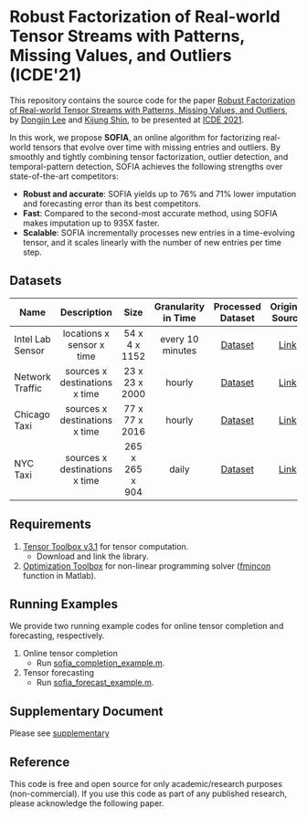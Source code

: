 # Robust Factorization of Real-world Tensor Streams with Patterns, Missing Values, and Outliers (ICDE'21)
This repository contains the source code for the paper [Robust Factorization of Real-world Tensor Streams with Patterns, Missing Values, and Outliers](https://google.co.kr), by [Dongjin Lee](https://github.com/wooner49) and [Kijung Shin](https://kijungs.github.io/), to be presented at [ICDE 2021](https://icde2021.gr/).

In this work, we propose **SOFIA**, an online algorithm for factorizing real-world tensors that evolve over time with missing entries and outliers. By smoothly and tightly combining tensor factorization, outlier detection, and temporal-pattern detection, SOFIA achieves the following strengths over state-of-the-art competitors:
* **Robust and accurate**: SOFIA yields up to 76% and 71% lower imputation and forecasting error than its best competitors.
* **Fast**: Compared to the second-most accurate method, using SOFIA makes imputation up to 935X faster.
* **Scalable**: SOFIA incrementally processes new entries in a time-evolving tensor, and it scales linearly with the number of new entries per time step.

## Datasets
| Name              | Description                   | Size            | Granularity in Time | Processed Dataset | Original Source   |
| ----------------- |:-----------------------------:| :--------------:| :------------------:| :---------------: |:-----------------:|
| Intel Lab Sensor  | locations x sensor x time     | 54 x 4 x 1152   | every 10 minutes    | [Dataset](https://github.com/wooner49/sofia/tree/main/data)   | [Link](http://db.csail.mit.edu/labdata/labdata.html) |
| Network Traffic   | sources x destinations x time | 23 x 23 x 2000  | hourly              | [Dataset](https://github.com/wooner49/sofia/tree/main/data)   | [Link](https://www.cs.utexas.edu/~yzhang/research/AbileneTM/) |
| Chicago Taxi      | sources x destinations x time | 77 x 77 x 2016  | hourly              | [Dataset](https://github.com/wooner49/sofia/tree/main/data)   | [Link](https://data.cityofchicago.org/Transportation/Taxi-Trips/wrvz-psew) |
| NYC Taxi          | sources x destinations x time | 265 x 265 x 904 | daily               | [Dataset](https://github.com/wooner49/sofia/tree/main/data)   | [Link](https://www1.nyc.gov/site/tlc/about/tlc-trip-record-data.page) |

## Requirements
1. [Tensor Toolbox v3.1](https://gitlab.com/tensors/tensor_toolbox/-/releases/v3.1) for tensor computation.
    * Download and link the library.
2. [Optimization Toolbox](https://kr.mathworks.com/help/optim/index.html?lang=en) for non-linear programming solver ([fmincon](https://kr.mathworks.com/help/optim/ug/fmincon.html?lang=en) function in Matlab).


## Running Examples
We provide two running example codes for online tensor completion and forecasting, respectively.
1. Online tensor completion
      * Run [sofia_completion_example.m](https://github.com/wooner49/sofia/blob/main/sofia_completion_example.m).
2. Tensor forecasting
      * Run [sofia_forecast_example.m](https://github.com/wooner49/sofia/blob/main/sofia_forecast_example.m).

## Supplementary Document
Please see [supplementary](https://github.com/wooner49/sofia/blob/main/doc/supplementary.pdf)

## Reference
This code is free and open source for only academic/research purposes (non-commercial).
If you use this code as part of any published research, please acknowledge the following paper.
```
```

